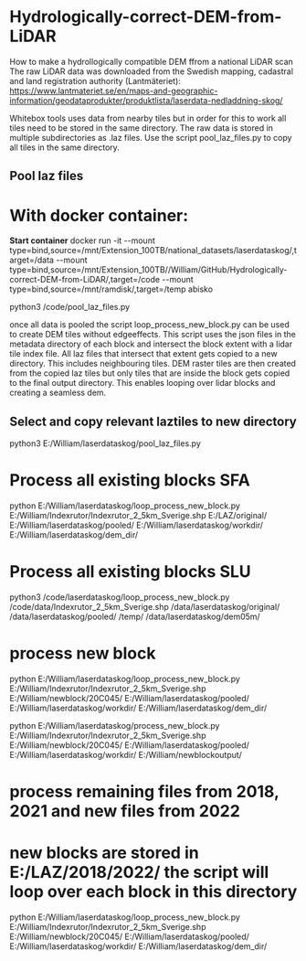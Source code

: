 # Hydrologically-correct-DEM-from-LiDAR
How to make a hydrollogically compatible DEM ffrom a national LiDAR scan
The raw LiDAR data was downloaded from the Swedish mapping, cadastral and land registration authority (Lantmäteriet): https://www.lantmateriet.se/en/maps-and-geographic-information/geodataprodukter/produktlista/laserdata-nedladdning-skog/

Whitebox tools uses data from nearby tiles but in order for this to work all tiles need to be stored in the same directory. The raw data is stored in  multiple subdirectories as .laz files. Use the script pool_laz_files.py to copy all tiles in the same directory.
## Pool laz files
# With docker container:
**Start container**
docker run -it  --mount type=bind,source=/mnt/Extension_100TB/national_datasets/laserdataskog/,target=/data --mount type=bind,source=/mnt/Extension_100TB//William/GitHub/Hydrologically-correct-DEM-from-LiDAR/,target=/code --mount type=bind,source=/mnt/ramdisk/,target=/temp abisko

python3 /code/pool_laz_files.py 

once all data is pooled the script loop_process_new_block.py can be used to create DEM tiles without edgeeffects. This script uses the json files in the metadata directory of each block and intersect the block extent with a lidar tile index file. All laz files that intersect that extent gets copied to a new directory. This includes neighbouring tiles. DEM raster tiles are then created from the copied laz tiles but only tiles that are inside the block gets copied to the final output directory. This enables looping over lidar blocks and creating a seamless dem.  


## Select and copy relevant laztiles to new directory
python3 E:/William/laserdataskog/pool_laz_files.py

# Process all existing blocks SFA
python E:/William/laserdataskog/loop_process_new_block.py E:/William/Indexrutor/Indexrutor_2_5km_Sverige.shp E:/LAZ/original/ E:/William/laserdataskog/pooled/ E:/William/laserdataskog/workdir/ E:/William/laserdataskog/dem_dir/

# Process all existing blocks SLU
python3 /code/laserdataskog/loop_process_new_block.py /code/data/Indexrutor_2_5km_Sverige.shp /data/laserdataskog/original/ /data/laserdataskog/pooled/ /temp/ /data/laserdataskog/dem05m/

# process new block
python E:/William/laserdataskog/loop_process_new_block.py E:/William/Indexrutor/Indexrutor_2_5km_Sverige.shp E:/William/newblock/20C045/ E:/William/laserdataskog/pooled/ E:/William/laserdataskog/workdir/ E:/William/laserdataskog/dem_dir/


python E:/William/laserdataskog/process_new_block.py E:/William/Indexrutor/Indexrutor_2_5km_Sverige.shp E:/William/newblock/20C045/ E:/William/laserdataskog/pooled/ E:/William/laserdataskog/workdir/ E:/William/newblockoutput/

# process remaining files from 2018, 2021 and new files from 2022
# new blocks are stored in E:/LAZ/2018/2022/ the script will loop over each block in this directory
python E:/William/laserdataskog/loop_process_new_block.py E:/William/Indexrutor/Indexrutor_2_5km_Sverige.shp E:/William/newblock/20C045/ E:/William/laserdataskog/pooled/ E:/William/laserdataskog/workdir/ E:/William/laserdataskog/dem_dir/


